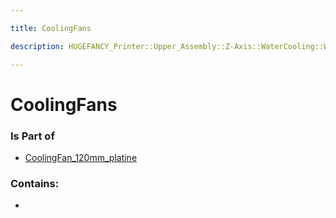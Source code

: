 ```yaml
---

title: CoolingFans

description: HUGEFANCY_Printer::Upper_Assembly::Z-Axis::WaterCooling::WaterCooling_Radiator::CoolingFan_120mm_platine::CoolingFans

---
```

# CoolingFans
<script>
    var geoarray = '{"CoolingFans": {}}';
</script>
<script>
    var basepath = '/assets/HUGEFANCY_Printer/Upper_Assembly/Z-Axis/WaterCooling/WaterCooling_Radiator/CoolingFan_120mm_platine/';
</script>
<link rel="stylesheet" href="/css/container.css">

<div id="container"></div>

<!-- these are the required scripts for the three.js scene -->
<script src="/lib/three.min.js"></script>
<script src="/lib/OrbitControls.js"></script>
<script src="/lib/RectAreaLightUniformsLib.js"></script>
<!-- this is your app's lib file -->
<script src="/lib/triceratops_app.js"></script>
### Is Part of
- [CoolingFan_120mm_platine](../CoolingFan_120mm_platine)  

### Contains:
- [](./CoolingFans/)

